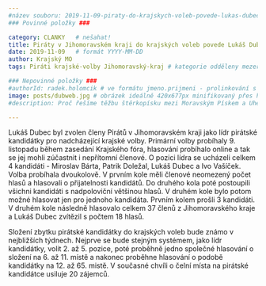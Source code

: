 ```yaml
---
#název souboru: 2019-11-09-piraty-do-krajskych-voleb-povede-lukas-dubec.md
### Povinné položky ###

category: CLANKY   # nešahat!
title: Piráty v Jihomoravském kraji do krajských voleb povede Lukáš Dubec
date: 2019-11-09   # formát YYYY-MM-DD
author: Krajský MO
tags: Piráti krajské-volby Jihomoravský-kraj # kategorie odděleny mezerami, např. volby zemědělství životní-prostředí piráti (viz https://jihomoravsky.pirati.cz/tags/)

### Nepovinné položky ###
#authorId: radek.holomcik # ve formátu jmeno.prijmeni - prolinkování s profilem přes uid
image: posts/dubweb.jpg # obrázek ideálně 420x677px minifikovaný přes https://tinypng.com/
#description: Proč řešíme těžbu štěrkopísku mezi Moravským Pískem a Uherským Ostrohem? Podrobné info o celé kauze.

---
```


Lukáš Dubec byl zvolen členy Pirátů v Jihomoravském kraji jako lídr pirátské kandidátky pro nadcházející krajské volby. Primární volby probíhaly 9. listopadu během zasedání Krajského fóra, hlasování probíhalo online a tak se jej mohli zúčastnit i nepřítomní členové. O pozici lídra se ucházeli celkem 4 kandidáti - Miroslav Bárta, Patrik Doležal, Lukáš Dubec a Ivo Vašíček. Volba probíhala dvoukolově. V prvním kole měli členové neomezený počet hlasů a hlasovali o přijatelnosti kandidátů. Do druhého kola poté postoupili všichni kandidáti s nadpoloviční většinou hlasů. V druhém kole bylo potom možné hlasovat jen pro jednoho kandidáta. Prvním kolem prošli 3 kandidáti.  V druhém kole následně hlasovalo celkem 37 členů z Jihomoravského kraje a Lukáš Dubec zvítězil s počtem 18 hlasů.

Složení zbytku pirátské kandidátky do krajských voleb bude známo v nejbližších týdnech. Nejprve se bude stejným systémem, jako lídr kandidátky, volit 2. až 5. pozice, poté proběhně jedno společné hlasování o složení na 6. až 11. místě a nakonec proběhne hlasování o podobě kandidátky na 12. až 65. mistě. V současné chvíli o čelní místa na pirátské kandidátce usiluje 20 zájemců.
